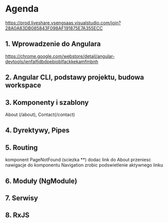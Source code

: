 # Agenda

https://prod.liveshare.vsengsaas.visualstudio.com/join?28A0A83DB085843F098AF191875E7A355ECC

## 1. Wprowadzenie do Angulara
https://chrome.google.com/webstore/detail/angular-devtools/ienfalfjdbdpebioblfackkekamfmbnh

## 2. Angular CLI, podstawy projektu, budowa workspace

## 3. Komponenty i szablony
About (/about), Contact(/contact)
## 4. Dyrektywy, Pipes

## 5. Routing
komponent PageNotFound (sciezka **)
dodac link do About
przeniesc nawigacje do komponentu Navigation
zrobic podswietlenie aktywnego linku

## 6. Moduły (NgModule)

## 7. Serwisy

## 8. RxJS

